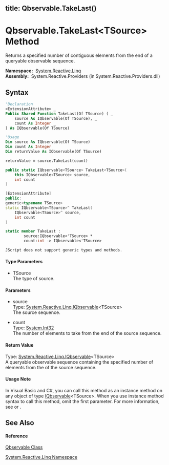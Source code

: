 title: Qbservable.TakeLast<TSource>()
---
# Qbservable.TakeLast\<TSource\> Method

Returns a specified number of contiguous elements from the end of a queryable observable sequence.

**Namespace:**  [System.Reactive.Linq](System.Reactive.Linq/System.Reactive.Linq)  
**Assembly:**  System.Reactive.Providers (in System.Reactive.Providers.dll)

## Syntax

```vb
'Declaration
<ExtensionAttribute> _
Public Shared Function TakeLast(Of TSource) ( _
    source As IQbservable(Of TSource), _
    count As Integer _
) As IQbservable(Of TSource)
```

```vb
'Usage
Dim source As IQbservable(Of TSource)
Dim count As Integer
Dim returnValue As IQbservable(Of TSource)

returnValue = source.TakeLast(count)
```

```csharp
public static IQbservable<TSource> TakeLast<TSource>(
    this IQbservable<TSource> source,
    int count
)
```

```c++
[ExtensionAttribute]
public:
generic<typename TSource>
static IQbservable<TSource>^ TakeLast(
    IQbservable<TSource>^ source, 
    int count
)
```

```fsharp
static member TakeLast : 
        source:IQbservable<'TSource> * 
        count:int -> IQbservable<'TSource> 
```

```javascript
JScript does not support generic types and methods.
```

#### Type Parameters

- TSource  
  The type of source.

#### Parameters

- source  
  Type: [System.Reactive.Linq.IQbservable](IQbservable/IQbservable(TSource))\<TSource\>  
  The source sequence.

- count  
  Type: [System.Int32](https://msdn.microsoft.com/en-us/library/td2s409d)  
  The number of elements to take from the end of the source sequence.

#### Return Value

Type: [System.Reactive.Linq.IQbservable](IQbservable/IQbservable(TSource))\<TSource\>  
A queryable observable sequence containing the specified number of elements from the of the source sequence.

#### Usage Note

In Visual Basic and C\#, you can call this method as an instance method on any object of type [IQbservable](IQbservable/IQbservable(TSource))\<TSource\>. When you use instance method syntax to call this method, omit the first parameter. For more information, see [](https://msdn.microsoft.com/en-us/library/Bb384936) or [](https://msdn.microsoft.com/en-us/library/Bb383977).

## See Also

#### Reference

[Qbservable Class](Qbservable/Qbservable)

[System.Reactive.Linq Namespace](System.Reactive.Linq/System.Reactive.Linq)
